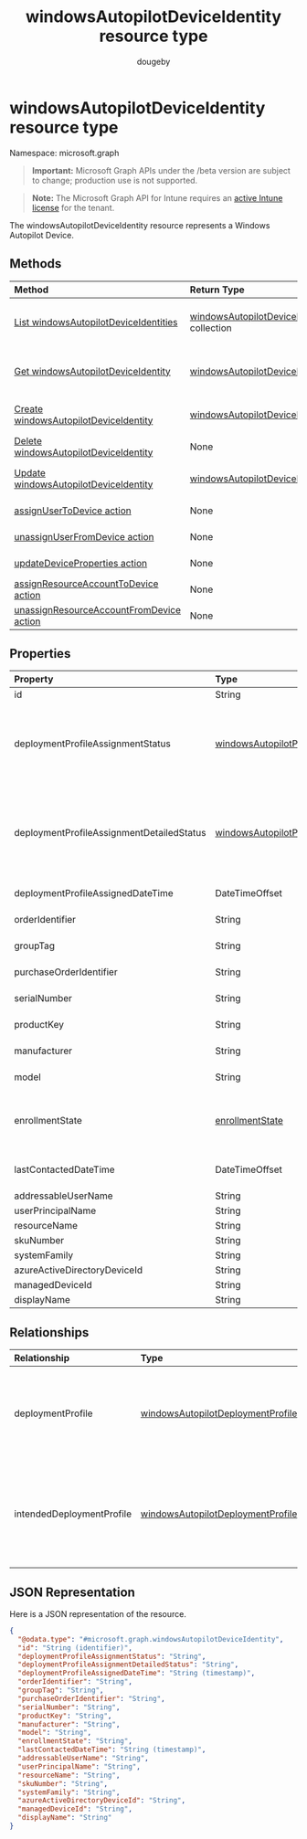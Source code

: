 ﻿---
title: "windowsAutopilotDeviceIdentity resource type"
description: "The windowsAutopilotDeviceIdentity resource represents a Windows Autopilot Device."
author: "dougeby"
localization_priority: Normal
ms.prod: "intune"
doc_type: resourcePageType
---

# windowsAutopilotDeviceIdentity resource type

Namespace: microsoft.graph

> **Important:** Microsoft Graph APIs under the /beta version are subject to change; production use is not supported.

> **Note:** The Microsoft Graph API for Intune requires an [active Intune license](https://go.microsoft.com/fwlink/?linkid=839381) for the tenant.

The windowsAutopilotDeviceIdentity resource represents a Windows Autopilot Device.

## Methods

| Method                                                                                                                                   | Return Type                                                                                                   | Description                                                                                                                                          |
| :--------------------------------------------------------------------------------------------------------------------------------------- | :------------------------------------------------------------------------------------------------------------ | :--------------------------------------------------------------------------------------------------------------------------------------------------- |
| [List windowsAutopilotDeviceIdentities](../api/intune-enrollment-windowsautopilotdeviceidentity-list.md)                                 | [windowsAutopilotDeviceIdentity](../resources/intune-enrollment-windowsautopilotdeviceidentity.md) collection | List properties and relationships of the [windowsAutopilotDeviceIdentity](../resources/intune-enrollment-windowsautopilotdeviceidentity.md) objects. |
| [Get windowsAutopilotDeviceIdentity](../api/intune-enrollment-windowsautopilotdeviceidentity-get.md)                                     | [windowsAutopilotDeviceIdentity](../resources/intune-enrollment-windowsautopilotdeviceidentity.md)            | Read properties and relationships of the [windowsAutopilotDeviceIdentity](../resources/intune-enrollment-windowsautopilotdeviceidentity.md) object.  |
| [Create windowsAutopilotDeviceIdentity](../api/intune-enrollment-windowsautopilotdeviceidentity-create.md)                               | [windowsAutopilotDeviceIdentity](../resources/intune-enrollment-windowsautopilotdeviceidentity.md)            | Create a new [windowsAutopilotDeviceIdentity](../resources/intune-enrollment-windowsautopilotdeviceidentity.md) object.                              |
| [Delete windowsAutopilotDeviceIdentity](../api/intune-enrollment-windowsautopilotdeviceidentity-delete.md)                               | None                                                                                                          | Deletes a [windowsAutopilotDeviceIdentity](../resources/intune-enrollment-windowsautopilotdeviceidentity.md).                                        |
| [Update windowsAutopilotDeviceIdentity](../api/intune-enrollment-windowsautopilotdeviceidentity-update.md)                               | [windowsAutopilotDeviceIdentity](../resources/intune-enrollment-windowsautopilotdeviceidentity.md)            | Update the properties of a [windowsAutopilotDeviceIdentity](../resources/intune-enrollment-windowsautopilotdeviceidentity.md) object.                |
| [assignUserToDevice action](../api/intune-enrollment-windowsautopilotdeviceidentity-assignusertodevice.md)                               | None                                                                                                          | Assigns user to Autopilot devices.                                                                                                                   |
| [unassignUserFromDevice action](../api/intune-enrollment-windowsautopilotdeviceidentity-unassignuserfromdevice.md)                       | None                                                                                                          | Unassigns the user from an Autopilot device.                                                                                                         |
| [updateDeviceProperties action](../api/intune-enrollment-windowsautopilotdeviceidentity-updatedeviceproperties.md)                       | None                                                                                                          | Updates properties on Autopilot devices.                                                                                                             |
| [assignResourceAccountToDevice action](../api/intune-enrollment-windowsautopilotdeviceidentity-assignresourceaccounttodevice.md)         | None                                                                                                          | Assigns resource account to Autopilot devices.                                                                                                       |
| [unassignResourceAccountFromDevice action](../api/intune-enrollment-windowsautopilotdeviceidentity-unassignresourceaccountfromdevice.md) | None                                                                                                          | Unassigns the resource account from an Autopilot device.                                                                                             |

## Properties

| Property                                  | Type                                                                                                                                 | Description                                                                                                                                                                                                                    |
| :---------------------------------------- | :----------------------------------------------------------------------------------------------------------------------------------- | :----------------------------------------------------------------------------------------------------------------------------------------------------------------------------------------------------------------------------- |
| id                                        | String                                                                                                                               | The GUID for the object                                                                                                                                                                                                        |
| deploymentProfileAssignmentStatus         | [windowsAutopilotProfileAssignmentStatus](../resources/intune-enrollment-windowsautopilotprofileassignmentstatus.md)                 | Profile assignment status of the Windows autopilot device. Possible values are: `unknown`, `assignedInSync`, `assignedOutOfSync`, `assignedUnkownSyncState`, `notAssigned`, `pending`, `failed`.                               |
| deploymentProfileAssignmentDetailedStatus | [windowsAutopilotProfileAssignmentDetailedStatus](../resources/intune-enrollment-windowsautopilotprofileassignmentdetailedstatus.md) | Profile assignment detailed status of the Windows autopilot device. Possible values are: `none`, `hardwareRequirementsNotMet`, `surfaceHubProfileNotSupported`, `holoLensProfileNotSupported`, `windowsPcProfileNotSupported`. |
| deploymentProfileAssignedDateTime         | DateTimeOffset                                                                                                                       | Profile set time of the Windows autopilot device.                                                                                                                                                                              |
| orderIdentifier                           | String                                                                                                                               | Order Identifier of the Windows autopilot device - Deprecated                                                                                                                                                                  |
| groupTag                                  | String                                                                                                                               | Group Tag of the Windows autopilot device.                                                                                                                                                                                     |
| purchaseOrderIdentifier                   | String                                                                                                                               | Purchase Order Identifier of the Windows autopilot device.                                                                                                                                                                     |
| serialNumber                              | String                                                                                                                               | Serial number of the Windows autopilot device.                                                                                                                                                                                 |
| productKey                                | String                                                                                                                               | Product Key of the Windows autopilot device.                                                                                                                                                                                   |
| manufacturer                              | String                                                                                                                               | Oem manufacturer of the Windows autopilot device.                                                                                                                                                                              |
| model                                     | String                                                                                                                               | Model name of the Windows autopilot device.                                                                                                                                                                                    |
| enrollmentState                           | [enrollmentState](../resources/intune-shared-enrollmentstate.md)                                                                     | Intune enrollment state of the Windows autopilot device. Possible values are: `unknown`, `enrolled`, `pendingReset`, `failed`, `notContacted`, `blocked`.                                                                      |
| lastContactedDateTime                     | DateTimeOffset                                                                                                                       | Intune Last Contacted Date Time of the Windows autopilot device.                                                                                                                                                               |
| addressableUserName                       | String                                                                                                                               | Addressable user name.                                                                                                                                                                                                         |
| userPrincipalName                         | String                                                                                                                               | User Principal Name.                                                                                                                                                                                                           |
| resourceName                              | String                                                                                                                               | Resource Name.                                                                                                                                                                                                                 |
| skuNumber                                 | String                                                                                                                               | SKU Number                                                                                                                                                                                                                     |
| systemFamily                              | String                                                                                                                               | System Family                                                                                                                                                                                                                  |
| azureActiveDirectoryDeviceId              | String                                                                                                                               | AAD Device ID                                                                                                                                                                                                                  |
| managedDeviceId                           | String                                                                                                                               | Managed Device ID                                                                                                                                                                                                              |
| displayName                               | String                                                                                                                               | Display Name                                                                                                                                                                                                                   |

## Relationships

| Relationship              | Type                                                                                                 | Description                                                                 |
| :------------------------ | :--------------------------------------------------------------------------------------------------- | :-------------------------------------------------------------------------- |
| deploymentProfile         | [windowsAutopilotDeploymentProfile](../resources/intune-shared-windowsautopilotdeploymentprofile.md) | Deployment profile currently assigned to the Windows autopilot device.      |
| intendedDeploymentProfile | [windowsAutopilotDeploymentProfile](../resources/intune-shared-windowsautopilotdeploymentprofile.md) | Deployment profile intended to be assigned to the Windows autopilot device. |

## JSON Representation

Here is a JSON representation of the resource.

<!-- {
  "blockType": "resource",
  "keyProperty": "id",
  "@odata.type": "microsoft.graph.windowsAutopilotDeviceIdentity"
}
-->

```json
{
  "@odata.type": "#microsoft.graph.windowsAutopilotDeviceIdentity",
  "id": "String (identifier)",
  "deploymentProfileAssignmentStatus": "String",
  "deploymentProfileAssignmentDetailedStatus": "String",
  "deploymentProfileAssignedDateTime": "String (timestamp)",
  "orderIdentifier": "String",
  "groupTag": "String",
  "purchaseOrderIdentifier": "String",
  "serialNumber": "String",
  "productKey": "String",
  "manufacturer": "String",
  "model": "String",
  "enrollmentState": "String",
  "lastContactedDateTime": "String (timestamp)",
  "addressableUserName": "String",
  "userPrincipalName": "String",
  "resourceName": "String",
  "skuNumber": "String",
  "systemFamily": "String",
  "azureActiveDirectoryDeviceId": "String",
  "managedDeviceId": "String",
  "displayName": "String"
}
```
